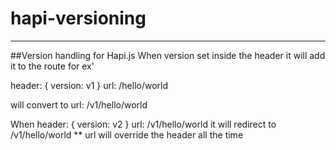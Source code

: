 # hapi-versioning
-----------------

##Version handling for Hapi.js
When version set inside the header it will add it to the route for ex'

header: { version: v1 }
url: /hello/world

will convert to
url: /v1/hello/world

When
	header: { version: v2 }
	url: /v1/hello/world
it
	will redirect to /v1/hello/world
** url will override the header all the time
